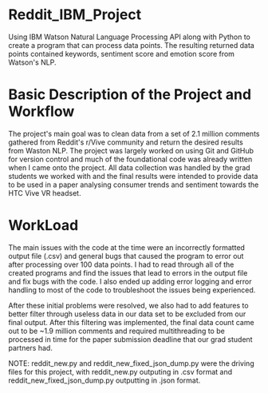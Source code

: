 # Reddit_IBM_Project
Using IBM Watson Natural Language Processing API along with Python to create a program that can process data points. The resulting returned data points contained keywords, sentiment score and emotion score from Watson's NLP.

# Basic Description of the Project and Workflow
The project's main goal was to clean data from a set of 2.1 million comments gathered from Reddit's r/Vive community and return the desired results from Waston NLP. The project was largely worked on using Git and GitHub for version control and much of the foundational code was already written when I came onto the project. All data collection was handled by the grad students we worked with and the final results were intended to provide data to be used in a paper analysing consumer trends and sentiment towards the HTC Vive VR headset.

# WorkLoad
The main issues with the code at the time were an incorrectly formatted output file (.csv) and general bugs that caused the program to error out after processing over 100 data points. I had to read through all of the created programs and find the issues that lead to errors in the output file and fix bugs with the code. I also ended up adding error logging and error handling to most of the code to troubleshoot the issues being experienced. 

After these initial problems were resolved, we also had to add features to better filter through useless data in our data set to be excluded from our final output. After this filtering was implemented, the final data count came out to be ~1.9 million comments and required multithreading to be processed in time for the paper submission deadline that our grad student partners had.

NOTE: reddit_new.py and reddit_new_fixed_json_dump.py were the driving files for this project, with reddit_new.py outputing in .csv format and reddit_new_fixed_json_dump.py outputting in .json format.
